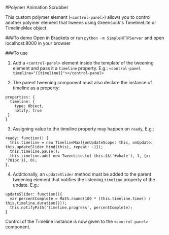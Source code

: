 #Polymer Animation Scrubber

This custom polymer element (`<control-panel>`) allows you to control another polymer element that tweens using Greensock's TimelineLite or TimelineMax object.

###To demo
Open in Brackets or run `python -m SimpleHTTPServer` and open localhost:8000 in your browser

###To use

1. Add a `<control-panel>` element inside the template of the tweening element and pass it a `timeline` property. E.g.:
`<control-panel timeline="{{timeline}}"></control-panel>`

2. The parent tweening component must also declare the instance of timeline as a property:

  ```
  properties: {
    timeline: {
      type: Object,
      notify: true
   }
  }
  ```

3. Assigning value to the timeline property may happen on `ready`, E.g.:

  ```
  ready: function() {
    this.timeline = new TimelineMax({onUpdateScope: this, onUpdate: this.updateSlider.bind(this), repeat: -1});
    this.timeline.pause();
    this.timeline.add( new TweenLite.to( this.$$('#whale'), 1, {x: '701px'}), 0);
  },
  ```


4. Additionally, an `updateSlider` method must be added to the parent tweening element that notifies the listening `timeline` property of the update.  E.g.: 
 
  ```
  updateSlider: function(){
    var percentComplete = Math.round(100 * (this.timeline.time() / this.timeline.duration()));
    this.notifyPath('timeline.progress', percentComplete);
  }
  ```
  
Control of the Timeline instance is now given to the `<control-panel>` component.

